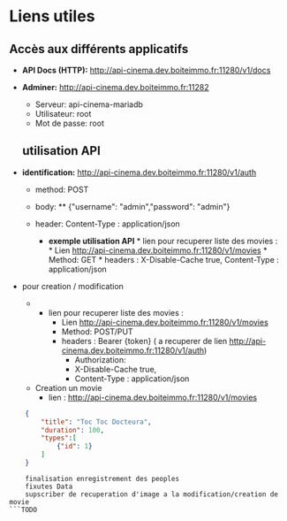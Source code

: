# Liens utiles

## Accès aux différents applicatifs

  * **API Docs (HTTP):** http://api-cinema.dev.boiteimmo.fr:11280/v1/docs
  * **Adminer:** http://api-cinema.dev.boiteimmo.fr:11282
    * Serveur: api-cinema-mariadb
    * Utilisateur: root
    * Mot de passe: root
  
    ## utilisation API
  * **identification:** http://api-cinema.dev.boiteimmo.fr:11280/v1/auth
    * method: POST
    * body: ** {"username": "admin","password": "admin"}
    * header: Content-Type : application/json

      * **exemple utilisation API**
            * lien pour recuperer liste des movies :  
              * Lien http://api-cinema.dev.boiteimmo.fr:11280/v1/movies
              * Method: GET
              * headers : X-Disable-Cache true, Content-Type : application/json
  * pour creation / modification 
      * * lien pour recuperer liste des movies :
          * Lien http://api-cinema.dev.boiteimmo.fr:11280/v1/movies
          * Method: POST/PUT
          * headers : Bearer {token} ( a recuperer de lien http://api-cinema.dev.boiteimmo.fr:11280/v1/auth)
              * Authorization: 
              * X-Disable-Cache true, 
              * Content-Type : application/json
      * Creation un movie
        * lien : http://api-cinema.dev.boiteimmo.fr:11280/v1/movies
```json lines I'm A tab
    {
        "title": "Toc Toc Docteura",
        "duration": 100,
        "types":[
            {"id": 1}
        ]
    }
```
```TODO
    finalisation enregistrement des peoples
    fixutes Data
    supscriber de recuperation d'image a la modification/creation de movie
```TODO
